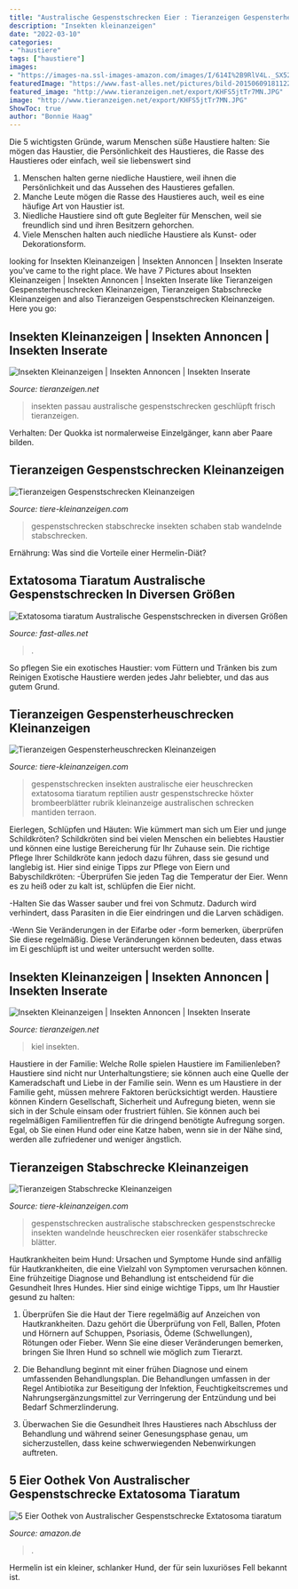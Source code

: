 ```yaml
---
title: "Australische Gespenstschrecken Eier : Tieranzeigen Gespensterheuschrecken Kleinanzeigen"
description: "Insekten kleinanzeigen"
date: "2022-03-10"
categories:
- "haustiere"
tags: ["haustiere"]
images:
- "https://images-na.ssl-images-amazon.com/images/I/614I%2B9RlV4L._SX522_.jpg"
featuredImage: "https://www.fast-alles.net/pictures/bild-20150609181122.jpg"
featured_image: "http://www.tieranzeigen.net/export/KHFS5jtTr7MN.JPG"
image: "http://www.tieranzeigen.net/export/KHFS5jtTr7MN.JPG"
ShowToc: true
author: "Bonnie Haag"
---
```



Die 5 wichtigsten Gründe, warum Menschen süße Haustiere halten: Sie mögen das Haustier, die Persönlichkeit des Haustieres, die Rasse des Haustieres oder einfach, weil sie liebenswert sind
1. Menschen halten gerne niedliche Haustiere, weil ihnen die Persönlichkeit und das Aussehen des Haustieres gefallen.
2. Manche Leute mögen die Rasse des Haustieres auch, weil es eine häufige Art von Haustier ist.
3. Niedliche Haustiere sind oft gute Begleiter für Menschen, weil sie freundlich sind und ihren Besitzern gehorchen.
4. Viele Menschen halten auch niedliche Haustiere als Kunst- oder Dekorationsform.

	

		
looking for Insekten Kleinanzeigen | Insekten Annoncen | Insekten Inserate you've came to the right place. We have 7 Pictures about Insekten Kleinanzeigen | Insekten Annoncen | Insekten Inserate like Tieranzeigen Gespensterheuschrecken Kleinanzeigen, Tieranzeigen Stabschrecke Kleinanzeigen and also Tieranzeigen Gespenstschrecken Kleinanzeigen. Here you go:
		
    
## Insekten Kleinanzeigen | Insekten Annoncen | Insekten Inserate

<img loading=lazy src="http://www.tieranzeigen.net/export/KHFS5jtTr7MN.JPG" onerror="this.onerror=null;this.src='https://tse3.mm.bing.net/th?id=OIP.9Fswm-RhDSiPsKJ_XhDYNgHaE7&amp;pid=15.1';" alt="Insekten Kleinanzeigen | Insekten Annoncen | Insekten Inserate">

_Source: tieranzeigen.net_

>insekten passau australische gespenstschrecken geschlüpft frisch tieranzeigen. 

	

Verhalten: Der Quokka ist normalerweise Einzelgänger, kann aber Paare bilden.

    
## Tieranzeigen Gespenstschrecken Kleinanzeigen

<img loading=lazy src="https://tiere-kleinanzeigen.com/export/20110622155340.jpg" onerror="this.onerror=null;this.src='https://tse3.mm.bing.net/th?id=OIP.w8KWPcH5vMmQbGqfOm9PgAHaEA&amp;pid=15.1';" alt="Tieranzeigen Gespenstschrecken Kleinanzeigen">

_Source: tiere-kleinanzeigen.com_

>gespenstschrecken stabschrecke insekten schaben stab wandelnde stabschrecken. 

	

Ernährung: Was sind die Vorteile einer Hermelin-Diät?

    
## Extatosoma Tiaratum Australische Gespenstschrecken In Diversen Größen

<img loading=lazy src="https://www.fast-alles.net/pictures/bild-20150609181122.jpg" onerror="this.onerror=null;this.src='https://tse4.mm.bing.net/th?id=OIP.OpG0q_zJmPbsA5LeEawQdAHaFj&amp;pid=15.1';" alt="Extatosoma tiaratum Australische Gespenstschrecken in diversen Größen">

_Source: fast-alles.net_

>. 

	

So pflegen Sie ein exotisches Haustier: vom Füttern und Tränken bis zum Reinigen
Exotische Haustiere werden jedes Jahr beliebter, und das aus gutem Grund.

    
## Tieranzeigen Gespensterheuschrecken Kleinanzeigen

<img loading=lazy src="https://tiere-kleinanzeigen.com/export/d7d6eac68ed63cc288adf6168e1a5.jpg" onerror="this.onerror=null;this.src='https://tse1.mm.bing.net/th?id=OIP.dLCrF-kyPZLqhRfQMVg-bQHaGm&amp;pid=15.1';" alt="Tieranzeigen Gespensterheuschrecken Kleinanzeigen">

_Source: tiere-kleinanzeigen.com_

>gespenstschrecken insekten australische eier heuschrecken extatosoma tiaratum reptilien austr gespenstschrecke höxter brombeerblätter rubrik kleinanzeige australischen schrecken mantiden terraon. 

	

Eierlegen, Schlüpfen und Häuten: Wie kümmert man sich um Eier und junge Schildkröten?
Schildkröten sind bei vielen Menschen ein beliebtes Haustier und können eine lustige Bereicherung für Ihr Zuhause sein. Die richtige Pflege Ihrer Schildkröte kann jedoch dazu führen, dass sie gesund und langlebig ist. Hier sind einige Tipps zur Pflege von Eiern und Babyschildkröten:
-Überprüfen Sie jeden Tag die Temperatur der Eier. Wenn es zu heiß oder zu kalt ist, schlüpfen die Eier nicht.

-Halten Sie das Wasser sauber und frei von Schmutz. Dadurch wird verhindert, dass Parasiten in die Eier eindringen und die Larven schädigen.

-Wenn Sie Veränderungen in der Eifarbe oder -form bemerken, überprüfen Sie diese regelmäßig. Diese Veränderungen können bedeuten, dass etwas im Ei geschlüpft ist und weiter untersucht werden sollte.

    
## Insekten Kleinanzeigen | Insekten Annoncen | Insekten Inserate

<img loading=lazy src="http://www.tieranzeigen.net/export/S5y98jcq5Yg6.jpg" onerror="this.onerror=null;this.src='https://tse1.mm.bing.net/th?id=OIP.rE3g1ivuCmgE96mCZKUYEwAAAA&amp;pid=15.1';" alt="Insekten Kleinanzeigen | Insekten Annoncen | Insekten Inserate">

_Source: tieranzeigen.net_

>kiel insekten. 

	

Haustiere in der Familie: Welche Rolle spielen Haustiere im Familienleben?
Haustiere sind nicht nur Unterhaltungstiere; sie können auch eine Quelle der Kameradschaft und Liebe in der Familie sein. Wenn es um Haustiere in der Familie geht, müssen mehrere Faktoren berücksichtigt werden. Haustiere können Kindern Gesellschaft, Sicherheit und Aufregung bieten, wenn sie sich in der Schule einsam oder frustriert fühlen. Sie können auch bei regelmäßigen Familientreffen für die dringend benötigte Aufregung sorgen. Egal, ob Sie einen Hund oder eine Katze haben, wenn sie in der Nähe sind, werden alle zufriedener und weniger ängstlich.

    
## Tieranzeigen Stabschrecke Kleinanzeigen

<img loading=lazy src="https://www.tiere-kleinanzeigen.com/export/20110829204618.jpg" onerror="this.onerror=null;this.src='https://tse4.mm.bing.net/th?id=OIP.3ArlrxRPn-q6urwgEpnqLAHaFj&amp;pid=15.1';" alt="Tieranzeigen Stabschrecke Kleinanzeigen">

_Source: tiere-kleinanzeigen.com_

>gespenstschrecken australische stabschrecken gespenstschrecke insekten wandelnde heuschrecken eier rosenkäfer stabschrecke blätter. 

	

Hautkrankheiten beim Hund: Ursachen und Symptome
Hunde sind anfällig für Hautkrankheiten, die eine Vielzahl von Symptomen verursachen können. Eine frühzeitige Diagnose und Behandlung ist entscheidend für die Gesundheit Ihres Hundes. Hier sind einige wichtige Tipps, um Ihr Haustier gesund zu halten:
1. Überprüfen Sie die Haut der Tiere regelmäßig auf Anzeichen von Hautkrankheiten. Dazu gehört die Überprüfung von Fell, Ballen, Pfoten und Hörnern auf Schuppen, Psoriasis, Ödeme (Schwellungen), Rötungen oder Fieber. Wenn Sie eine dieser Veränderungen bemerken, bringen Sie Ihren Hund so schnell wie möglich zum Tierarzt.

2. Die Behandlung beginnt mit einer frühen Diagnose und einem umfassenden Behandlungsplan. Die Behandlungen umfassen in der Regel Antibiotika zur Beseitigung der Infektion, Feuchtigkeitscremes und Nahrungsergänzungsmittel zur Verringerung der Entzündung und bei Bedarf Schmerzlinderung.

3. Überwachen Sie die Gesundheit Ihres Haustieres nach Abschluss der Behandlung und während seiner Genesungsphase genau, um sicherzustellen, dass keine schwerwiegenden Nebenwirkungen auftreten.

    
## 5 Eier Oothek Von Australischer Gespenstschrecke Extatosoma Tiaratum

<img loading=lazy src="https://images-na.ssl-images-amazon.com/images/I/614I%2B9RlV4L._SX522_.jpg" onerror="this.onerror=null;this.src='https://tse1.mm.bing.net/th?id=OIP.ezrZUsMjnLhzmoc8pOxujQHaEK&amp;pid=15.1';" alt="5 Eier Oothek von Australischer Gespenstschrecke Extatosoma tiaratum">

_Source: amazon.de_

>. 

	

Hermelin ist ein kleiner, schlanker Hund, der für sein luxuriöses Fell bekannt ist.

